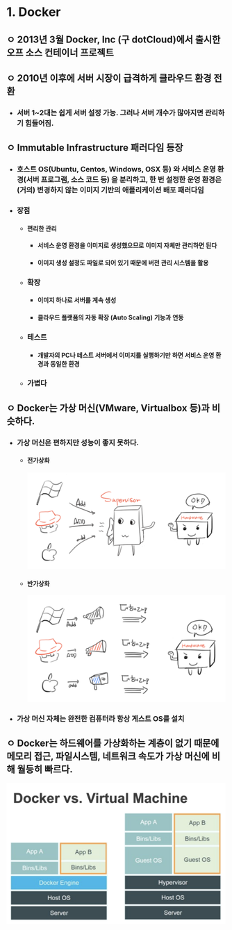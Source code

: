 # 1. Docker

## ㅇ 2013년 3월 Docker, Inc (구 dotCloud)에서 출시한 오프 소스 컨테이너 프로젝트

## ㅇ 2010년 이후에 서버 시장이 급격하게 클라우드 환경 전환

- ### 서버 1~2대는 쉽게 서버 설정 가능. 그러나 서버 개수가 많아지면 관리하기 힘들어짐.

## ㅇ Immutable Infrastructure 패러다임 등장

- ### 호스트 OS(Ubuntu, Centos, Windows, OSX 등) 와 서비스 운영 환경(서버 프로그램, 소스 코드 등) 을 분리하고, 한 번 설정한 운영 환경은 (거의) 변경하지 않는 이미지 기반의 애플리케이션 배포 패러다임

- ### 장점

  - #### 편리한 관리

    - #### 서비스 운영 환경을 이미지로 생성했으므로 이미지 자체만 관리하면 된다

    - #### 이미지 생성 설정도 파일로 되어 있기 때문에 버전 관리 시스템을 활용

  - ### 확장

    - #### 이미지 하나로 서버를 계속 생성

    - #### 클라우드 플랫폼의 자동 확장 (Auto Scaling) 기능과 연동

  - ### 테스트

    - #### 개발자의 PC나 테스트 서버에서 이미지를 실행하기만 하면 서비스 운영 환경과 동일한 환경

  - ### 가볍다

## ㅇ Docker는 가상 머신(VMware, Virtualbox 등)과 비슷하다.

- ### 가상 머신은 편하지만 성능이 좋지 못하다.

  - #### 전가상화

    ![가상화](./images/전가상화.png)

    

  - #### 반가상화

    ![반가상화](./images/반가상화.png)

    

- ### 가상 머신 자체는 완전한 컴퓨터라 항상 게스트 OS를 설치

## ㅇ Docker는 하드웨어를 가상화하는 계층이 없기 때문에 메모리 접근, 파일시스템, 네트워크 속도가 가상 머신에 비해 월등히 빠르다.

![비교](./images/비교.png)
